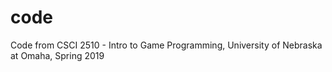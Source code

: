 # code
Code from CSCI 2510 - Intro to Game Programming, University of Nebraska at Omaha, Spring 2019

